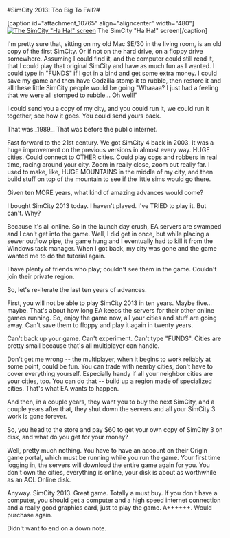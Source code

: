 #SimCity 2013: Too Big To Fail?#

[caption id="attachment\_10765" align="aligncenter" width="480"][![The SimCity "Ha Ha!" screen](http://westkarana.com/wp-content/uploads/2013/03/SimCity-2013-03-05-20-09-50-44-480x300.jpg)](http://westkarana.com/wp-content/uploads/2013/03/SimCity-2013-03-05-20-09-50-44.jpg) The SimCity "Ha Ha!" screen[/caption]

I'm pretty sure that, sitting on my old Mac SE/30 in the living room, is an old copy of the first SimCity. Or if not on the hard drive, on a floppy drive somewhere. Assuming I could find it, and the computer could still read it, that I could play that original SimCity and have as much fun as I wanted. I could type in "FUNDS" if I got in a bind and get some extra money. I could save my game and then have Godzilla stomp it to rubble, then restore it and all these little SimCity people would be going "Whaaaa? I just had a feeling that we were all stomped to rubble... Oh well!"

I could send you a copy of my city, and you could run it, we could run it together, see how it goes. You could send yours back.

That was \_1989\_. That was before the public internet.

Fast forward to the 21st century. We got SimCity 4 back in 2003. It was a huge improvement on the previous versions in almost every way. HUGE cities. Could connect to OTHER cities. Could play cops and robbers in real time, racing around your city. Zoom in really close, zoom out really far. I used to make, like, HUGE MOUNTAINS in the middle of my city, and then build stuff on top of the mountain to see if the little sims would go there.

Given ten MORE years, what kind of amazing advances would come?

I bought SimCity 2013 today. I haven't played. I've TRIED to play it. But can't. Why?

Because it's all online. So in the launch day crush, EA servers are swamped and I can't get into the game. Well, I did get in once, but while placing a sewer outflow pipe, the game hung and I eventually had to kill it from the Windows task manager. When I got back, my city was gone and the game wanted me to do the tutorial again.

I have plenty of friends who play; couldn't see them in the game. Couldn't join their private region.

So, let's re-iterate the last ten years of advances.

First, you will not be able to play SimCity 2013 in ten years. Maybe five... maybe. That's about how long EA keeps the servers for their other online games running. So, enjoy the game now, all your cities and stuff are going away. Can't save them to floppy and play it again in twenty years.

Can't back up your game. Can't experiment. Can't type "FUNDS". Cities are pretty small because that's all multiplayer can handle.

Don't get me wrong -- the multiplayer, when it begins to work reliably at some point, could be fun. You can trade with nearby cities, don't have to cover everything yourself. Especially handy if all your neighbor cities are your cities, too. You can do that -- build up a region made of specialized cities. That's what EA wants to happen.

And then, in a couple years, they want you to buy the next SimCity, and a couple years after that, they shut down the servers and all your SimCity 3 work is gone forever.

So, you head to the store and pay $60 to get your own copy of SimCity 3 on disk, and what do you get for your money?

Well, pretty much nothing. You have to have an account on their Origin game portal, which must be running while you run the game. Your first time logging in, the servers will download the entire game again for you. You don't own the cities, everything is online, your disk is about as worthwhile as an AOL Online disk.

Anyway. SimCity 2013. Great game. Totally a must buy. If you don't have a computer, you should get a computer and a high speed internet connection and a really good graphics card, just to play the game. A++++++. Would purchase again.

Didn't want to end on a down note.
